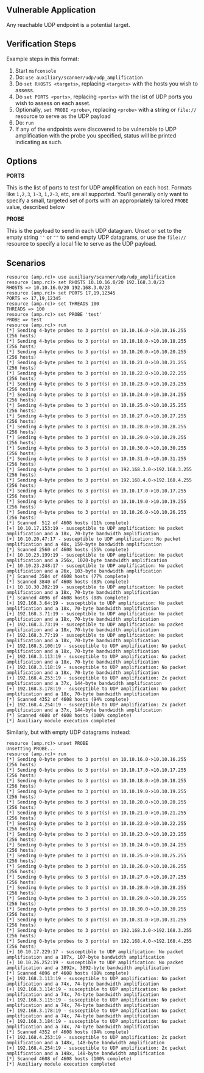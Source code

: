 ## Vulnerable Application

  Any reachable UDP endpoint is a potential target.

## Verification Steps

  Example steps in this format:

  1. Start `msfconsole`
  2. Do: ```use auxiliary/scanner/udp/udp_amplification```
  3. Do ```set RHOSTS <targets>```, replacing ```<targets>``` with the hosts you wish to assess.
  4. Do ```set PORTS <ports>```, replacing ```<ports>``` with the list of UDP ports you wish to assess on each asset.
  5. Optionally, ```set PROBE <probe>```, replacing ```<probe>``` with a string or `file://` resource to serve as the UDP payload
  6. Do: ```run```
  7. If any of the endpoints were discovered to be vulnerable to UDP amplification with the probe you specified, status will be printed indicating as such.

## Options

  **PORTS**

  This is the list of ports to test for UDP amplification on each host.
  Formats like `1,2,3`, `1-3`, `1,2-3`, etc, are all supported.  You'll
  generally only want to specify a small, targeted set of ports with an
  appropriately tailored `PROBE` value, described below

  **PROBE**

  This is the payload to send in each UDP datagram. Unset or set to the empty
  string `''` or `""` to send empty UDP datagrams, or use the `file://`
  resource to specify a local file to serve as the UDP payload.

## Scenarios

  ```
  resource (amp.rc)> use auxiliary/scanner/udp/udp_amplification
  resource (amp.rc)> set RHOSTS 10.10.16.0/20 192.168.3.0/23
  RHOSTS => 10.10.16.0/20 192.168.3.0/23
  resource (amp.rc)> set PORTS 17,19,12345
  PORTS => 17,19,12345
  resource (amp.rc)> set THREADS 100
  THREADS => 100
  resource (amp.rc)> set PROBE 'test'
  PROBE => test
  resource (amp.rc)> run
  [*] Sending 4-byte probes to 3 port(s) on 10.10.16.0->10.10.16.255 (256 hosts)
  [*] Sending 4-byte probes to 3 port(s) on 10.10.18.0->10.10.18.255 (256 hosts)
  [*] Sending 4-byte probes to 3 port(s) on 10.10.20.0->10.10.20.255 (256 hosts)
  [*] Sending 4-byte probes to 3 port(s) on 10.10.21.0->10.10.21.255 (256 hosts)
  [*] Sending 4-byte probes to 3 port(s) on 10.10.22.0->10.10.22.255 (256 hosts)
  [*] Sending 4-byte probes to 3 port(s) on 10.10.23.0->10.10.23.255 (256 hosts)
  [*] Sending 4-byte probes to 3 port(s) on 10.10.24.0->10.10.24.255 (256 hosts)
  [*] Sending 4-byte probes to 3 port(s) on 10.10.25.0->10.10.25.255 (256 hosts)
  [*] Sending 4-byte probes to 3 port(s) on 10.10.27.0->10.10.27.255 (256 hosts)
  [*] Sending 4-byte probes to 3 port(s) on 10.10.28.0->10.10.28.255 (256 hosts)
  [*] Sending 4-byte probes to 3 port(s) on 10.10.29.0->10.10.29.255 (256 hosts)
  [*] Sending 4-byte probes to 3 port(s) on 10.10.30.0->10.10.30.255 (256 hosts)
  [*] Sending 4-byte probes to 3 port(s) on 10.10.31.0->10.10.31.255 (256 hosts)
  [*] Sending 4-byte probes to 3 port(s) on 192.168.3.0->192.168.3.255 (256 hosts)
  [*] Sending 4-byte probes to 3 port(s) on 192.168.4.0->192.168.4.255 (256 hosts)
  [*] Sending 4-byte probes to 3 port(s) on 10.10.17.0->10.10.17.255 (256 hosts)
  [*] Sending 4-byte probes to 3 port(s) on 10.10.19.0->10.10.19.255 (256 hosts)
  [*] Sending 4-byte probes to 3 port(s) on 10.10.26.0->10.10.26.255 (256 hosts)
  [*] Scanned  512 of 4608 hosts (11% complete)
  [+] 10.10.17.153:19 - susceptible to UDP amplification: No packet amplification and a 18x, 70-byte bandwidth amplification
  [+] 10.10.20.47:17 - susceptible to UDP amplification: No packet amplification and a 40x, 159-byte bandwidth amplification
  [*] Scanned 2560 of 4608 hosts (55% complete)
  [+] 10.10.23.199:19 - susceptible to UDP amplification: No packet amplification and a 256x, 1020-byte bandwidth amplification
  [+] 10.10.23.248:17 - susceptible to UDP amplification: No packet amplification and a 26x, 103-byte bandwidth amplification
  [*] Scanned 3584 of 4608 hosts (77% complete)
  [*] Scanned 3840 of 4608 hosts (83% complete)
  [+] 10.10.30.202:19 - susceptible to UDP amplification: No packet amplification and a 18x, 70-byte bandwidth amplification
  [*] Scanned 4096 of 4608 hosts (88% complete)
  [+] 192.168.3.64:19 - susceptible to UDP amplification: No packet amplification and a 18x, 70-byte bandwidth amplification
  [+] 192.168.3.71:19 - susceptible to UDP amplification: No packet amplification and a 18x, 70-byte bandwidth amplification
  [+] 192.168.3.73:19 - susceptible to UDP amplification: No packet amplification and a 18x, 70-byte bandwidth amplification
  [+] 192.168.3.77:19 - susceptible to UDP amplification: No packet amplification and a 18x, 70-byte bandwidth amplification
  [+] 192.168.3.100:19 - susceptible to UDP amplification: No packet amplification and a 18x, 70-byte bandwidth amplification
  [+] 192.168.3.113:19 - susceptible to UDP amplification: No packet amplification and a 18x, 70-byte bandwidth amplification
  [+] 192.168.3.118:19 - susceptible to UDP amplification: No packet amplification and a 18x, 70-byte bandwidth amplification
  [+] 192.168.4.253:19 - susceptible to UDP amplification: 2x packet amplification and a 37x, 144-byte bandwidth amplification
  [+] 192.168.3.178:19 - susceptible to UDP amplification: No packet amplification and a 18x, 70-byte bandwidth amplification
  [*] Scanned 4352 of 4608 hosts (94% complete)
  [+] 192.168.4.254:19 - susceptible to UDP amplification: 2x packet amplification and a 37x, 144-byte bandwidth amplification
  [*] Scanned 4608 of 4608 hosts (100% complete)
  [*] Auxiliary module execution completed
  ```

  Similarly, but with empty UDP datagrams instead:

  ```
  resource (amp.rc)> unset PROBE
  Unsetting PROBE...
  resource (amp.rc)> run
  [*] Sending 0-byte probes to 3 port(s) on 10.10.16.0->10.10.16.255 (256 hosts)
  [*] Sending 0-byte probes to 3 port(s) on 10.10.17.0->10.10.17.255 (256 hosts)
  [*] Sending 0-byte probes to 3 port(s) on 10.10.18.0->10.10.18.255 (256 hosts)
  [*] Sending 0-byte probes to 3 port(s) on 10.10.19.0->10.10.19.255 (256 hosts)
  [*] Sending 0-byte probes to 3 port(s) on 10.10.20.0->10.10.20.255 (256 hosts)
  [*] Sending 0-byte probes to 3 port(s) on 10.10.21.0->10.10.21.255 (256 hosts)
  [*] Sending 0-byte probes to 3 port(s) on 10.10.22.0->10.10.22.255 (256 hosts)
  [*] Sending 0-byte probes to 3 port(s) on 10.10.23.0->10.10.23.255 (256 hosts)
  [*] Sending 0-byte probes to 3 port(s) on 10.10.24.0->10.10.24.255 (256 hosts)
  [*] Sending 0-byte probes to 3 port(s) on 10.10.25.0->10.10.25.255 (256 hosts)
  [*] Sending 0-byte probes to 3 port(s) on 10.10.26.0->10.10.26.255 (256 hosts)
  [*] Sending 0-byte probes to 3 port(s) on 10.10.27.0->10.10.27.255 (256 hosts)
  [*] Sending 0-byte probes to 3 port(s) on 10.10.28.0->10.10.28.255 (256 hosts)
  [*] Sending 0-byte probes to 3 port(s) on 10.10.29.0->10.10.29.255 (256 hosts)
  [*] Sending 0-byte probes to 3 port(s) on 10.10.30.0->10.10.30.255 (256 hosts)
  [*] Sending 0-byte probes to 3 port(s) on 10.10.31.0->10.10.31.255 (256 hosts)
  [*] Sending 0-byte probes to 3 port(s) on 192.168.3.0->192.168.3.255 (256 hosts)
  [*] Sending 0-byte probes to 3 port(s) on 192.168.4.0->192.168.4.255 (256 hosts)
  [+] 10.10.17.229:17 - susceptible to UDP amplification: No packet amplification and a 107x, 107-byte bandwidth amplification
  [+] 10.10.26.252:19 - susceptible to UDP amplification: No packet amplification and a 3892x, 3892-byte bandwidth amplification
  [*] Scanned 4096 of 4608 hosts (88% complete)
  [+] 192.168.3.113:19 - susceptible to UDP amplification: No packet amplification and a 74x, 74-byte bandwidth amplification
  [+] 192.168.3.114:19 - susceptible to UDP amplification: No packet amplification and a 74x, 74-byte bandwidth amplification
  [+] 192.168.3.115:19 - susceptible to UDP amplification: No packet amplification and a 74x, 74-byte bandwidth amplification
  [+] 192.168.3.178:19 - susceptible to UDP amplification: No packet amplification and a 74x, 74-byte bandwidth amplification
  [+] 192.168.3.184:19 - susceptible to UDP amplification: No packet amplification and a 74x, 74-byte bandwidth amplification
  [*] Scanned 4352 of 4608 hosts (94% complete)
  [+] 192.168.4.253:19 - susceptible to UDP amplification: 2x packet amplification and a 148x, 148-byte bandwidth amplification
  [+] 192.168.4.254:19 - susceptible to UDP amplification: 2x packet amplification and a 148x, 148-byte bandwidth amplification
  [*] Scanned 4608 of 4608 hosts (100% complete)
  [*] Auxiliary module execution completed
  ```
